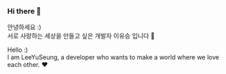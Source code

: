 ### Hi there 👋

안녕하세요 :)  
서로 사랑하는 세상을 만들고 싶은 개발자 이유승 입니다 🌸

Hello :)  
I am LeeYuSeung, a developer who wants to make a world where we love each other. ❤️
